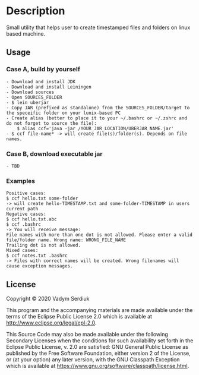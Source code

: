 # Description

Small utility that helps user to create timestamped files and folders on linux based machine.

## Usage
   ### Case A, build by yourself
    - Download and install JDK
    - Download and install Leiningen
    - Download sources
    - Open SOURCES_FOLDER
    - $ lein uberjar
    - Copy JAR (prefixed as standalone) from the SOURCES_FOLDER/target to the speceific folder on your lunix-based PC
    - Create alias (better to place it to your ~/.bashrc or ~/.zshrc and do not forget to source the file):
        $ alias ccf='java -jar /YOUR_JAR_LOCATION/UBERJAR_NAME.jar'
    - $ ccf file-name* -> will create file(s)/folder(s). Depends on file names.
   ### Case B, download executable jar
    - TBD
    
### Examples

    Positive cases:
    $ ccf hello.txt some-folder
    -> will create hello-TIMESTAMP.txt and some-folder-TIMESTAMP in users current path
    Negative cases:
    $ ccf hello.txt.abc
    $ ccf .bashrc
    -> You will receive message:
    File names with more than one dot is not allowed. Please enter a valid file/folder name. Wrong name: WRONG_FILE_NAME
    Trailing dot is not allowed.
    Mixed cases:
    $ ccf notes.txt .bashrc
    -> Files with correct names will be created. Wrong filenames will cause exception messages.

## License

Copyright © 2020 Vadym Serdiuk

This program and the accompanying materials are made available under the
terms of the Eclipse Public License 2.0 which is available at
http://www.eclipse.org/legal/epl-2.0.

This Source Code may also be made available under the following Secondary
Licenses when the conditions for such availability set forth in the Eclipse
Public License, v. 2.0 are satisfied: GNU General Public License as published by
the Free Software Foundation, either version 2 of the License, or (at your
option) any later version, with the GNU Classpath Exception which is available
at https://www.gnu.org/software/classpath/license.html.
